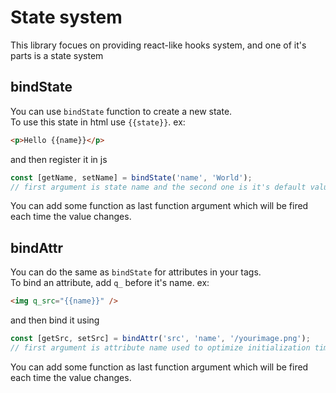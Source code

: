 # State system
This library focues on providing react-like hooks system, and one of it's parts is a state system

## bindState
You can use `bindState` function to create a new state.<br/>
To use this state in html use `{{state}}`. ex:
```html
<p>Hello {{name}}</p>
```
and then register it in js
```js
const [getName, setName] = bindState('name', 'World');
// first argument is state name and the second one is it's default value
```
You can add some function as last function argument which will be fired each time the value changes.

## bindAttr
You can do the same as `bindState` for attributes in your tags.<br/>
To bind an attribute, add `q_` before it's name. ex:
```html
<img q_src="{{name}}" />
```
and then bind it using
```js
const [getSrc, setSrc] = bindAttr('src', 'name', '/yourimage.png');
// first argument is attribute name used to optimize initialization times, the second one is binding name and the last one is default value of the attribute
```
You can add some function as last function argument which will be fired each time the value changes.